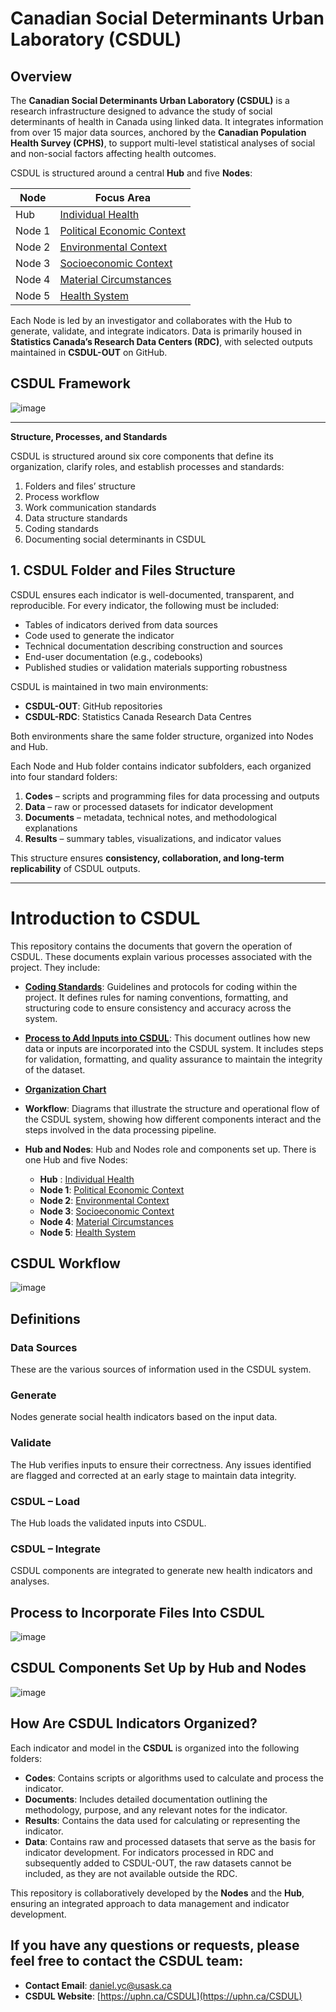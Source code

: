 # Canadian Social Determinants Urban Laboratory (CSDUL)

## Overview

The **Canadian Social Determinants Urban Laboratory (CSDUL)** is a research infrastructure designed to advance the study of social determinants of health in Canada using linked data. It integrates information from over 15 major data sources, anchored by the **Canadian Population Health Survey (CPHS)**, to support multi-level statistical analyses of social and non-social factors affecting health outcomes.  

CSDUL is structured around a central **Hub** and five **Nodes**:

| Node | Focus Area |
|------|------------|
| Hub | [Individual Health](https://github.com/csdul/pre_beta_hub_individual)  |
| Node 1 | [Political Economic Context](https://github.com/csdul/pre_beta_political_economics_context) |
| Node 2 | [Environmental Context](https://github.com/csdul/pre_beta_environmental_context) |
| Node 3 | [Socioeconomic Context](https://github.com/csdul/pre_beta_socioeconomic_context) |
| Node 4 | [Material Circumstances](https://github.com/csdul/pre_beta_material_circumstances) |
| Node 5 | [Health System](https://github.com/csdul/pre_beta_health_system) |

Each Node is led by an investigator and collaborates with the Hub to generate, validate, and integrate indicators. Data is primarily housed in **Statistics Canada’s Research Data Centers (RDC)**, with selected outputs maintained in **CSDUL-OUT** on GitHub.  

## CSDUL Framework
![image](https://github.com/csdul/images/blob/main/csdul%20overview.png)

---
**Structure, Processes, and Standards**

CSDUL is structured around six core components that define its organization, clarify roles, and establish processes and standards:

1. Folders and files’ structure  
2. Process workflow  
3. Work communication standards  
4. Data structure standards  
5. Coding standards  
6. Documenting social determinants in CSDUL  

## 1. CSDUL Folder and Files Structure

CSDUL ensures each indicator is well-documented, transparent, and reproducible. For every indicator, the following must be included:

- Tables of indicators derived from data sources  
- Code used to generate the indicator  
- Technical documentation describing construction and sources  
- End-user documentation (e.g., codebooks)  
- Published studies or validation materials supporting robustness  

CSDUL is maintained in two main environments:

- **CSDUL-OUT**: GitHub repositories  
- **CSDUL-RDC**: Statistics Canada Research Data Centres  

Both environments share the same folder structure, organized into Nodes and Hub. 

Each Node and Hub folder contains indicator subfolders, each organized into four standard folders:

1. **Codes** – scripts and programming files for data processing and outputs  
2. **Data** – raw or processed datasets for indicator development  
3. **Documents** – metadata, technical notes, and methodological explanations  
4. **Results** – summary tables, visualizations, and indicator values  

This structure ensures **consistency, collaboration, and long-term replicability** of CSDUL outputs.

---



# Introduction to CSDUL

This repository contains the documents that govern the operation of CSDUL. These documents explain various processes associated with the project. They include:

- **[Coding Standards](https://docs.google.com/document/d/17h79bGMTlEYICTR_gD_mV9XaFS2JQmzFCMC_w5CI0kc/edit?tab=t.0)**: Guidelines and protocols for coding within the project. It defines rules for naming conventions, formatting, and structuring code to ensure consistency and accuracy across the system.
  
- **[Process to Add Inputs into CSDUL](https://docs.google.com/document/d/1ig7-2o3SWa7oVhyf-YDoMvn5qlT0VHx-eUM-Dx_XFaQ/edit?tab=t.0)**: This document outlines how new data or inputs are incorporated into the CSDUL system. It includes steps for validation, formatting, and quality assurance to maintain the integrity of the dataset.

- **[Organization Chart](https://drive.google.com/file/d/1Ua1ioOLbiCRUBbGCvqOc84TH2xNAs38l/view?usp=drive_link)**

- **Workflow**: Diagrams that illustrate the structure and operational flow of the CSDUL system, showing how different components interact and the steps involved in the data processing pipeline.

- **Hub and Nodes**: Hub and Nodes role and components set up. There is one Hub and five Nodes:
  - **Hub**   : [Individual Health](https://github.com/csdul/pre_beta_hub_individual) 
  - **Node 1**: [Political Economic Context](https://github.com/csdul/pre_beta_political_economics_context)
  - **Node 2**: [Environmental Context](https://github.com/csdul/pre_beta_environmental_context)
  - **Node 3**: [Socioeconomic Context](https://github.com/csdul/pre_beta_socioeconomic_context)    
  - **Node 4**: [Material Circumstances](https://github.com/csdul/pre_beta_material_circumstances)
  - **Node 5**: [Health System](https://github.com/csdul/pre_beta_health_system)

## CSDUL **Workflow**
![image](https://github.com/csdul/images/blob/main/csdul%20general%20workflow.png)

## Definitions

### Data Sources
These are the various sources of information used in the CSDUL system.

### Generate
Nodes generate social health indicators based on the input data.

### Validate
The Hub verifies inputs to ensure their correctness. Any issues identified are flagged and corrected at an early stage to maintain data integrity.

### CSDUL – Load
The Hub loads the validated inputs into CSDUL.

### CSDUL – Integrate
CSDUL components are integrated to generate new health indicators and analyses.

## Process to Incorporate Files Into CSDUL
![image](https://github.com/csdul/images/blob/main/csdul%20process%20to%20add%20inputs.png)

## CSDUL Components Set Up by Hub and Nodes
![image](https://github.com/user-attachments/assets/ceee5ccc-7b18-4a40-9013-d898fc2c74e9)

## How Are CSDUL Indicators Organized?

Each indicator and model in the **CSDUL** is organized into the following folders:

- **Codes**: Contains scripts or algorithms used to calculate and process the indicator.
- **Documents**: Includes detailed documentation outlining the methodology, purpose, and any relevant notes for the indicator.
- **Results**: Contains the data used for calculating or representing the indicator.
- **Data**: Contains raw and processed datasets that serve as the basis for indicator development. For indicators processed in RDC and subsequently added to CSDUL-OUT, the raw datasets cannot be included, as they are not available outside the RDC.

This repository is collaboratively developed by the **Nodes** and the **Hub**, ensuring an integrated approach to data management and indicator development.

## If you have any questions or requests, please feel free to contact the CSDUL team:

- **Contact Email**: [daniel.yc@usask.ca](mailto:daniel.yc@usask.ca)
- **CSDUL Website**: [https://uphn.ca/CSDUL](https://uphn.ca/CSDUL)
